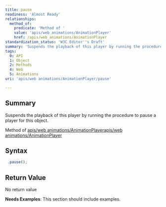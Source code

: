 ```yaml
---
title: pause
readiness: 'Almost Ready'
relationships:
  method_of:
    predicate: 'Method of '
    value: 'apis/web animations/AnimationPlayer'
    href: /apis/web_animations/AnimationPlayer
standardization_status: 'W3C Editor''s Draft'
summary: 'Suspends the playback of this player by running the procedure to pause a player for this object.'
tags:
  0: API
  1: Object
  2: Methods
  4: Web
  5: Animations
uri: 'apis/web animations/AnimationPlayer/pause'

---
```

## Summary

Suspends the playback of this player by running the procedure to pause a player for this object.

Method of [apis/web animations/AnimationPlayer](/apis/web_animations/AnimationPlayer)[apis/web animations/AnimationPlayer](/apis/web_animations/AnimationPlayer)

## Syntax

``` js
 .pause();
```

## Return Value

No return value

**Needs Examples**: This section should include examples.

